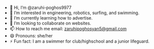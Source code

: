 - 👋 Hi, I’m @zaruhi-poghos9977
- 👀 I’m interested in engineering, robotics, surfing, and swimming.
- 🌱 I’m currently learning how to advertise.
- 💞️ I’m looking to collaborate on websites.
- 📫 How to reach me email: zaruhipoghosyan5@gmail.com
- 😄 Pronouns: she/her
- ⚡ Fun fact: I am a swimmer for club/highschool and a junior lifeguard.

<!---
zaruhi-poghos9977/zaruhi-poghos9977 is a ✨ special ✨ repository because its `README.md` (this file) appears on your GitHub profile.
You can click the Preview link to take a look at your changes.
--->
